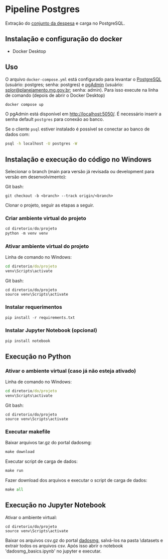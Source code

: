 # Pipeline Postgres

Extração do [conjunto da despesa](https://dados.mg.gov.br/dataset/despesa) e carga no PostgreSQL.

## Instalação e configuração do docker

- Docker Desktop

## Uso

O arquivo `docker-compose.yml` está configurado para levantar o [PostgreSQL](https://www.postgresql.org/) (usuário: postgres; senha: postgres) e [pgAdmin](https://www.pgadmin.org/) (usuário: splor@planejamento.mg.gov.br; senha: admin). Para isso execute na linha de comando (depois de abrir o Docker Desktop)

```bash
docker compose up
```

O pgAdmin está disponível em <http://localhost:5050/>. É necessário inserir a senha default `postgres` para conexão ao banco.

Se o cliente `psql` estiver instalado é possível se conectar ao banco de dados com:

```bash
psql -h localhost -U postgres -W
```


## Instalação e execução do código no Windows

Selecionar o branch (main para versão já revisada ou development para versão em desenvolvimento):

Git bash:
```gitbash
git checkout -b <branch> --track origin/<branch>
```

Clonar o projeto, seguir as etapas a seguir.


### Criar ambiente virtual do projeto
```python
cd diretorio/do/projeto
python -m venv venv
```

### Ativar ambiente virtual do projeto

Linha de comando no Windows:
```cmd
cd diretorio/do/projeto
venv\Scripts\activate
```

Git bash:
```gitbash
cd diretorio/do/projeto
source venv\Scripts\activate
```

### Instalar requerimentos
```python
pip install -r requirements.txt
```

### Instalar Jupyter Notebook (opcional)
```python
pip install notebook
```

## Execução no Python

### Ativar o ambiente virtual (caso já não esteja ativado)

Linha de comando no Windows:
```cmd
cd diretorio/do/projeto
venv\Scripts\activate
```

Git bash:
```gitbash
cd diretorio/do/projeto
source venv\Scripts\activate
```

### Executar makefile

Baixar arquivos tar.gz do portal dadosmg:  
```python
make download
```

Executar script de carga de dados:  
```python
make run
```

Fazer download dos arquivos e executar o script de carga de dados:
```python
make all
```

## Execução no Jupyter Notebook

Ativar o ambiente virtual:
```gitbash
cd diretorio/do/projeto
source venv\Scripts\activate
```

Baixar os arquivos csv.gz do portal [dadosmg](https://dados.mg.gov.br/dataset/despesa), salvá-los na pasta \datasets e extrair todos os arquivos csv. Após isso abrir o notebook 'dadosmg_basics.ipynb' no jupyter e executar.  